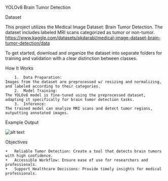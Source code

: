 YOLOv8 Brain Tumor Detection


Dataset

This project utilizes the Medical Image Dataset: Brain Tumor Detection. The dataset includes labeled MRI scans categorized as tumor or non-tumor.
https://www.kaggle.com/datasets/pkdarabi/medical-image-dataset-brain-tumor-detection/data

To get started, download and organize the dataset into separate folders for training and validation with a clear distinction between classes.

How It Works
```
	1.	Data Preparation:
Images from the dataset are preprocessed w/ resizing and normalizing, and labeled according to their categories.
	2.	Model Training:
The YOLOv8 model is fine-tuned using the preprocessed dataset, adapting it specifically for brain tumor detection tasks.
	3.	Inference:
The trained model can analyze MRI scans and detect tumor regions, outputting annotated images.
```


Example Output

![alt text](https://github.com/[KrishayR]/[brain-tumor-detection]/blob/[branch]/image.jpg?raw=true)

Objectives

	•	Reliable Tumor Detection: Create a tool that detects brain tumors with high confidence.
	•	Accessible Workflow: Ensure ease of use for researchers and professionals.
	•	Support Healthcare Decisions: Provide timely insights for medical professionals.
